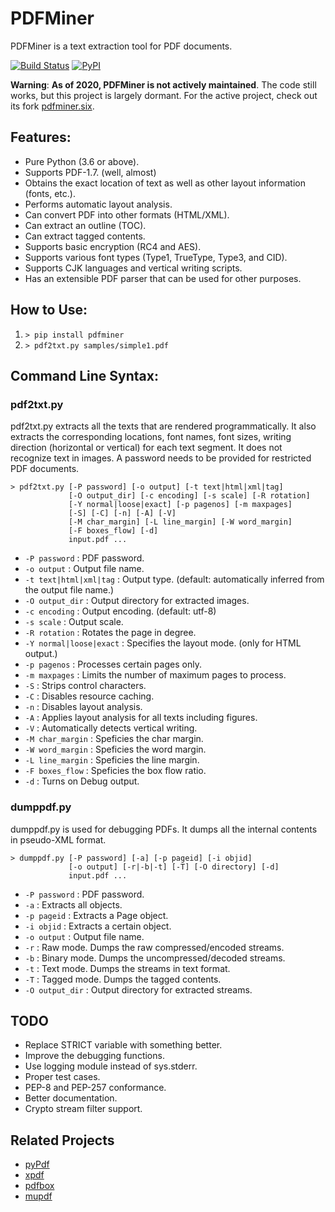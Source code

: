 # PDFMiner

PDFMiner is a text extraction tool for PDF documents.

[![Build Status](https://travis-ci.org/euske/pdfminer.svg?branch=master)](https://travis-ci.org/euske/pdfminer)
[![PyPI](https://img.shields.io/pypi/v/pdfminer)](https://pypi.org/project/pdfminer/)

**Warning**: **As of 2020, PDFMiner is not actively maintained**.
The code still works, but this project is largely dormant.
For the active project, check out its fork
<a href="https://github.com/pdfminer/pdfminer.six">pdfminer.six</a>.

## Features:

  * Pure Python (3.6 or above).
  * Supports PDF-1.7. (well, almost)
  * Obtains the exact location of text as well as other layout information (fonts, etc.).
  * Performs automatic layout analysis.
  * Can convert PDF into other formats (HTML/XML).
  * Can extract an outline (TOC).
  * Can extract tagged contents.
  * Supports basic encryption (RC4 and AES).
  * Supports various font types (Type1, TrueType, Type3, and CID).
  * Supports CJK languages and vertical writing scripts.
  * Has an extensible PDF parser that can be used for other purposes.


## How to Use:

  1. `> pip install pdfminer`
  1. `> pdf2txt.py samples/simple1.pdf`


## Command Line Syntax:

### pdf2txt.py

pdf2txt.py extracts all the texts that are rendered programmatically.
It also extracts the corresponding locations, font names, font sizes,
writing direction (horizontal or vertical) for each text segment.  It
does not recognize text in images. A password needs to be provided for
restricted PDF documents.

    > pdf2txt.py [-P password] [-o output] [-t text|html|xml|tag]
                 [-O output_dir] [-c encoding] [-s scale] [-R rotation]
                 [-Y normal|loose|exact] [-p pagenos] [-m maxpages]
                 [-S] [-C] [-n] [-A] [-V]
                 [-M char_margin] [-L line_margin] [-W word_margin]
                 [-F boxes_flow] [-d]
                 input.pdf ...

  * `-P password` : PDF password.
  * `-o output` : Output file name.
  * `-t text|html|xml|tag` : Output type. (default: automatically inferred from the output file name.)
  * `-O output_dir` : Output directory for extracted images.
  * `-c encoding` : Output encoding. (default: utf-8)
  * `-s scale` : Output scale.
  * `-R rotation` : Rotates the page in degree.
  * `-Y normal|loose|exact` : Specifies the layout mode. (only for HTML output.)
  * `-p pagenos` : Processes certain pages only.
  * `-m maxpages` : Limits the number of maximum pages to process.
  * `-S` : Strips control characters.
  * `-C` : Disables resource caching.
  * `-n` : Disables layout analysis.
  * `-A` : Applies layout analysis for all texts including figures.
  * `-V` : Automatically detects vertical writing.
  * `-M char_margin` : Speficies the char margin.
  * `-W word_margin` : Speficies the word margin.
  * `-L line_margin` : Speficies the line margin.
  * `-F boxes_flow` : Speficies the box flow ratio.
  * `-d` : Turns on Debug output.

### dumppdf.py

dumppdf.py is used for debugging PDFs.
It dumps all the internal contents in pseudo-XML format.

    > dumppdf.py [-P password] [-a] [-p pageid] [-i objid]
                 [-o output] [-r|-b|-t] [-T] [-O directory] [-d]
                 input.pdf ...

  * `-P password` : PDF password.
  * `-a` : Extracts all objects.
  * `-p pageid` : Extracts a Page object.
  * `-i objid` : Extracts a certain object.
  * `-o output` : Output file name.
  * `-r` : Raw mode. Dumps the raw compressed/encoded streams.
  * `-b` : Binary mode. Dumps the uncompressed/decoded streams.
  * `-t` : Text mode. Dumps the streams in text format.
  * `-T` : Tagged mode. Dumps the tagged contents.
  * `-O output_dir` : Output directory for extracted streams.

## TODO

  * Replace STRICT variable with something better.
  * Improve the debugging functions.
  * Use logging module instead of sys.stderr.
  * Proper test cases.
  * PEP-8 and PEP-257 conformance.
  * Better documentation.
  * Crypto stream filter support.


## Related Projects

  * <a href="http://pybrary.net/pyPdf/">pyPdf</a>
  * <a href="http://www.foolabs.com/xpdf/">xpdf</a>
  * <a href="http://pdfbox.apache.org/">pdfbox</a>
  * <a href="http://mupdf.com/">mupdf</a>
